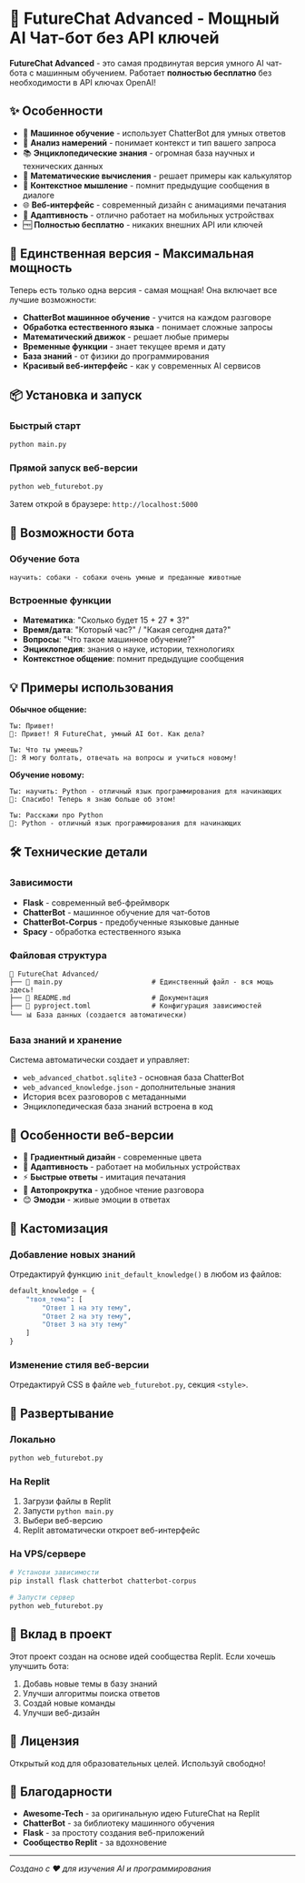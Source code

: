 # 🧠 FutureChat Advanced - Мощный AI Чат-бот без API ключей

**FutureChat Advanced** - это самая продвинутая версия умного AI чат-бота с машинным обучением. Работает **полностью бесплатно** без необходимости в API ключах OpenAI!

## ✨ Особенности

- 🧠 **Машинное обучение** - использует ChatterBot для умных ответов
- 🎯 **Анализ намерений** - понимает контекст и тип вашего запроса
- 📚 **Энциклопедические знания** - огромная база научных и технических данных
- 🔢 **Математические вычисления** - решает примеры как калькулятор
- 💭 **Контекстное мышление** - помнит предыдущие сообщения в диалоге
- 🌐 **Веб-интерфейс** - современный дизайн с анимациями печатания
- 📱 **Адаптивность** - отлично работает на мобильных устройствах
- 🆓 **Полностью бесплатно** - никаких внешних API или ключей

## 🚀 Единственная версия - Максимальная мощность

Теперь есть только одна версия - самая мощная! Она включает все лучшие возможности:
- **ChatterBot машинное обучение** - учится на каждом разговоре
- **Обработка естественного языка** - понимает сложные запросы
- **Математический движок** - решает любые примеры
- **Временные функции** - знает текущее время и дату
- **База знаний** - от физики до программирования
- **Красивый веб-интерфейс** - как у современных AI сервисов

## 📦 Установка и запуск

### Быстрый старт
```bash
python main.py
```

### Прямой запуск веб-версии
```bash
python web_futurebot.py
```

Затем открой в браузере: `http://localhost:5000`

## 🎯 Возможности бота

### Обучение бота
```
научить: собаки - собаки очень умные и преданные животные
```

### Встроенные функции
- **Математика**: "Сколько будет 15 + 27 * 3?"
- **Время/дата**: "Который час?" / "Какая сегодня дата?"
- **Вопросы**: "Что такое машинное обучение?"
- **Энциклопедия**: знания о науке, истории, технологиях
- **Контекстное общение**: помнит предыдущие сообщения

## 💡 Примеры использования

**Обычное общение:**
```
Ты: Привет!
🤖: Привет! Я FutureChat, умный AI бот. Как дела?

Ты: Что ты умеешь?
🤖: Я могу болтать, отвечать на вопросы и учиться новому!
```

**Обучение новому:**
```
Ты: научить: Python - отличный язык программирования для начинающих
🤖: Спасибо! Теперь я знаю больше об этом!

Ты: Расскажи про Python
🤖: Python - отличный язык программирования для начинающих
```

## 🛠️ Технические детали

### Зависимости
- **Flask** - современный веб-фреймворк
- **ChatterBot** - машинное обучение для чат-ботов
- **ChatterBot-Corpus** - предобученные языковые данные
- **Spacy** - обработка естественного языка

### Файловая структура
```
📂 FutureChat Advanced/
├── 🐍 main.py                      # Единственный файл - вся мощь здесь!
├── 📄 README.md                    # Документация
├── 📄 pyproject.toml               # Конфигурация зависимостей
└── 📊 База данных (создается автоматически)
```

### База знаний и хранение
Система автоматически создает и управляет:
- `web_advanced_chatbot.sqlite3` - основная база ChatterBot
- `web_advanced_knowledge.json` - дополнительные знания
- История всех разговоров с метаданными
- Энциклопедическая база знаний встроена в код

## 🎨 Особенности веб-версии

- 🎨 **Градиентный дизайн** - современные цвета
- 📱 **Адаптивность** - работает на мобильных устройствах
- ⚡ **Быстрые ответы** - имитация печатания
- 🔄 **Автопрокрутка** - удобное чтение разговора
- 😊 **Эмодзи** - живые эмоции в ответах

## 🔧 Кастомизация

### Добавление новых знаний
Отредактируй функцию `init_default_knowledge()` в любом из файлов:

```python
default_knowledge = {
    "твоя_тема": [
        "Ответ 1 на эту тему",
        "Ответ 2 на эту тему", 
        "Ответ 3 на эту тему"
    ]
}
```

### Изменение стиля веб-версии
Отредактируй CSS в файле `web_futurebot.py`, секция `<style>`.

## 🚀 Развертывание

### Локально
```bash
python web_futurebot.py
```

### На Replit
1. Загрузи файлы в Replit
2. Запусти `python main.py` 
3. Выбери веб-версию
4. Replit автоматически откроет веб-интерфейс

### На VPS/сервере
```bash
# Установи зависимости
pip install flask chatterbot chatterbot-corpus

# Запусти сервер
python web_futurebot.py
```

## 🤝 Вклад в проект

Этот проект создан на основе идей сообщества Replit. Если хочешь улучшить бота:

1. Добавь новые темы в базу знаний
2. Улучши алгоритмы поиска ответов
3. Создай новые команды
4. Улучши веб-дизайн

## 📜 Лицензия

Открытый код для образовательных целей. Используй свободно!

## 🙏 Благодарности

- **Awesome-Tech** - за оригинальную идею FutureChat на Replit
- **ChatterBot** - за библиотеку машинного обучения
- **Flask** - за простоту создания веб-приложений
- **Сообщество Replit** - за вдохновение

---

*Создано с ❤️ для изучения AI и программирования*